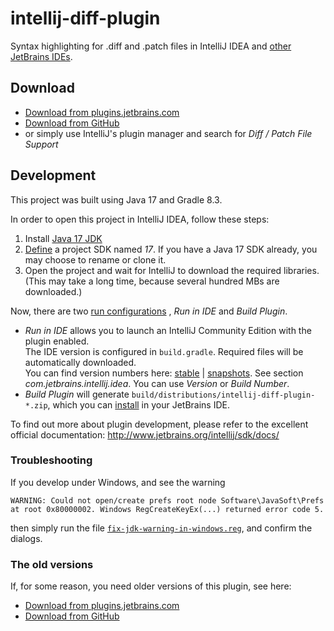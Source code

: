 # intellij-diff-plugin

Syntax highlighting for .diff and .patch files in IntelliJ IDEA
and [other JetBrains IDEs](https://www.jetbrains.com/products.html).

## Download

- [Download from plugins.jetbrains.com](https://plugins.jetbrains.com/plugin/18612-diff--patch-file-support)
- [Download from GitHub](https://github.com/ThexXTURBOXx/intellij-diff-plugin/releases)
- or simply use IntelliJ's plugin manager and search for *Diff / Patch File Support*

## Development

This project was built using Java 17 and Gradle 8.3.

In order to open this project in IntelliJ IDEA, follow these steps:

1. Install [Java 17 JDK](https://adoptium.net/de/)
1. [Define](https://www.jetbrains.com/help/idea/sdk.html#define-sdk) a project SDK named *17*. If you have a Java 17 SDK
   already, you may choose to rename or clone it.
1. Open the project and wait for IntelliJ to download the required libraries.  
   (This may take a long time, because several hundred MBs are downloaded.)

Now, there are
two [run configurations](https://www.jetbrains.com/help/idea/creating-and-editing-run-debug-configurations.html#e867c088)
, *Run in IDE* and *Build Plugin*.

* *Run in IDE* allows you to launch an IntelliJ Community Edition with the plugin enabled.  
  The IDE version is configured in `build.gradle`. Required files will be automatically downloaded.  
  You can find version numbers here: [stable](https://www.jetbrains.com/intellij-repository/releases)
  | [snapshots](https://www.jetbrains.com/intellij-repository/snapshots/). See section *com.jetbrains.intellij.idea*.
  You can use *Version* or *Build Number*.
* *Build Plugin* will generate `build/distributions/intellij-diff-plugin-*.zip`, which you
  can [install](https://www.jetbrains.com/help/idea/managing-plugins.html#c5e86b83) in your JetBrains IDE.

To find out more about plugin development, please refer to the excellent official documentation:
http://www.jetbrains.org/intellij/sdk/docs/

### Troubleshooting

If you develop under Windows, and see the warning

```
WARNING: Could not open/create prefs root node Software\JavaSoft\Prefs
at root 0x80000002. Windows RegCreateKeyEx(...) returned error code 5.
```

then simply run the file [`fix-jdk-warning-in-windows.reg`](fix-jdk-warning-in-windows.reg), and confirm the dialogs.

### The old versions

If, for some reason, you need older versions of this plugin, see here:

- [Download from plugins.jetbrains.com](https://plugins.jetbrains.com/plugin/11957-diff--patch-file-support)
- [Download from GitHub](https://github.com/ThomasR/intellij-diff-plugin/releases)
